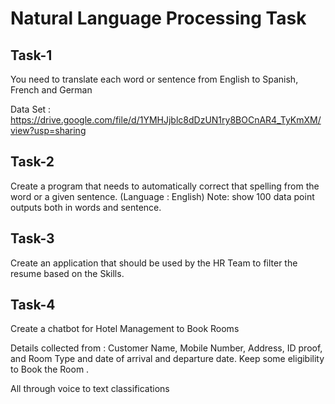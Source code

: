 # Natural Language Processing Task


## Task-1

You need to translate each word or sentence from English to Spanish, French and German 

Data Set : https://drive.google.com/file/d/1YMHJjblc8dDzUN1ry8BOCnAR4_TyKmXM/view?usp=sharing
 

## Task-2

Create a program that needs to automatically correct that spelling from the word or a given sentence. (Language : English) 
Note:  show 100 data point outputs both in words and sentence. 



## Task-3

Create an application that should be used by the HR Team to filter the resume based on the Skills.


## Task-4

Create a chatbot for Hotel Management to Book Rooms 

Details collected from : Customer Name, Mobile Number, Address, ID proof, and Room Type and date of arrival and departure date. Keep some eligibility to Book the Room .

All through voice to text classifications
